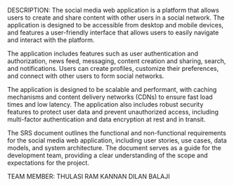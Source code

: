 DESCRIPTION:
The social media web application is a platform that allows users to create and share content with other users in a social network. The application is designed to be accessible from desktop and mobile devices, and features a user-friendly interface that allows users to easily navigate and interact with the platform.

The application includes features such as user authentication and authorization, news feed, messaging, content creation and sharing, search, and notifications. Users can create profiles, customize their preferences, and connect with other users to form social networks.

The application is designed to be scalable and performant, with caching mechanisms and content delivery networks (CDNs) to ensure fast load times and low latency. The application also includes robust security features to protect user data and prevent unauthorized access, including multi-factor authentication and data encryption at rest and in transit.

The SRS document outlines the functional and non-functional requirements for the social media web application, including user stories, use cases, data models, and system architecture. The document serves as a guide for the development team, providing a clear understanding of the scope and expectations for the project.

TEAM MEMBER:
THULASI RAM
KANNAN
DILAN
BALAJI
